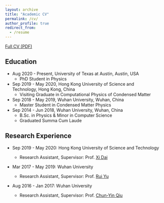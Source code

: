 ```yaml
---
layout: archive
title: "Academic CV"
permalink: /cv/
author_profile: true
redirect_from:
  - /resume
---
```


[Full CV (PDF)](https://hkustconnect-my.sharepoint.com/:b:/g/personal/kluoab_connect_ust_hk/EZBFMi7js5pOgHC-zads4CMB-rZ8Yw_gcFN3WghVY3yocg?e=nxk9Dn)

## Education
* Aug 2020 - Present, University of Texas at Austin, Austin, USA
  * PhD Student in Physics
* Sep 2019 - May 2020, Hong Kong University of Science and Technology, Hong Kong, China
  * Visiting Graduate in Computational Physics of Condensed Matter
* Sep 2018 - May 2019, Wuhan University, Wuhan, China
  * Master Student in Condensed Matter Physics
* Sep 2014 - Jun 2018, Wuhan University, Wuhan, China
  * B.Sc. in Physics & Minor in Computer Science
  * Graduated Summa Cum Laude

## Research Experience
* Sep 2019 - May 2020: Hong Kong University of Science and Technology
  * Research Assistant, Supervisor: Prof. [Xi Dai](http://physics.ust.hk/eng/people_detail.php?pplcat=1&id=431)

* Mar 2017 - May 2019: Wuhan University
  * Research Assistant, Supervisor: Prof. [Rui Yu](https://scholar.google.com/citations?user=wk3pirYAAAAJ&hl=en)

* Aug 2016 - Jan 2017: Wuhan University
  * Research Assistant, Supervisor: Prof. [Chun-Yin Qiu](http://scholar.google.com/citations?user=nUWyEO8AAAAJ&hl=en)
